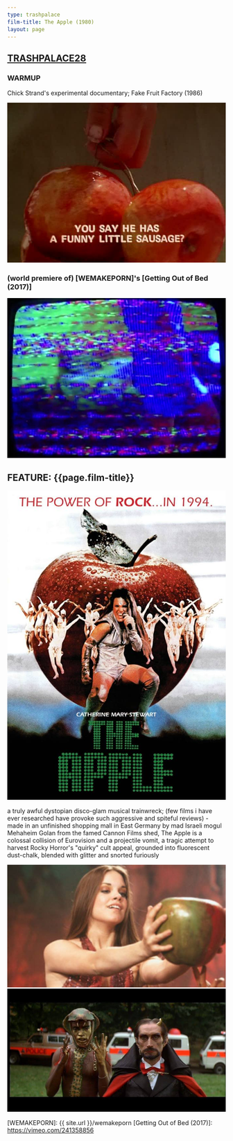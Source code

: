 ```yaml
---
type: trashpalace
film-title: The Apple (1980)
layout: page
---
```


## [TRASHPALACE28]({{page.url}})

### WARMUP
 Chick Strand's experimental documentary; Fake Fruit Factory (1986)

![warmupfilm](/images/trashpalace/TP28-warmup0.jpg)

###  (world premiere of) [WEMAKEPORN]'s [Getting Out of Bed (2017)]

![poster](/images/trashpalace/TP28-1.jpg)

## FEATURE: {{page.film-title}}

![poster](/images/trashpalace/TP28-0.jpg)


a truly awful dystopian disco-glam musical trainwreck; (few films i have ever researched have provoke such aggressive and spiteful reviews) - made in an unfinished shopping mall in East Germany by mad Israeli mogul Mehaheim Golan from the famed Cannon Films shed, The Apple is a colossal collision of Eurovision and a projectile vomit, a tragic attempt to harvest Rocky Horror's "quirky" cult appeal, grounded into fluorescent dust-chalk, blended with glitter and snorted furiously

![poster](/images/trashpalace/TP28-2.jpg)
![poster](/images/trashpalace/TP28-3.jpg)

[WEMAKEPORN]: {{ site.url }}/wemakeporn
[Getting Out of Bed (2017)]: https://vimeo.com/241358856




